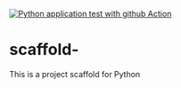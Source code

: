 [![Python application test with github Action](https://github.com/DrR7data/scaffold-/actions/workflows/main.yml/badge.svg)](https://github.com/DrR7data/scaffold-/actions/workflows/main.yml)

# scaffold-
This is a project scaffold for Python
